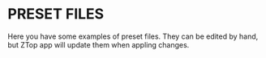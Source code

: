 # PRESET FILES
Here you have some examples of preset files. They can be edited by hand, but ZTop app will update them when appling changes.
